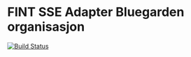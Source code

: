 # FINT SSE Adapter Bluegarden organisasjon

[![Build Status](https://travis-ci.org/FINTprosjektet/fint-bluegarden-organisation-adapter-sse.svg?branch=master)](https://travis-ci.org/FINTprosjektet/fint-bluegarden-organisation-adapter-sse)